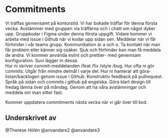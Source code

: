 # Commitments
Vi träffas gemensamt på kontorstid. Vi har bokade träffar för denna första vecka. 
Avstämmer med gruppen via träffarna och i chatt om något dyker upp. 
Gruppkodar i Figma under denna första uppgift. 
Vidare kommer vi arbeta med issue i Github när vi kodar upp sidan sen. 
Meddelar när vi får förhinder i vår teams grupp. 
Kommunikation är a och o. Ta kontakt när man får problem eller känner sig osäker.
Sjuk och förhinder kan man få meddela de andra.
Vi kommer använda eslint och prettier- med genemsam konfiguration. Suvi lägger in dessa.  
Hur ni skriver commit-meddelanden /feat /fix /style /bug.
Hur ofta ni gör commits. Utgår från mindre delmål i varje del.
Hur ni hanterar att göra-listan/backlogen genom issue i Github.
Konstruktiv feedback på pullrequest. Språk på sidan och commits i github på engelska. 
Göra klart design till fredag lämna över på måndag. 
Genom att ha våra avstämningar och meddela om man sitter fast. 

Kommer uppdatera commitments nästa vecka när vi går över till kod. 


## Underskrivet av
@Therese Hölén
@anvandare2
@anvandare3
